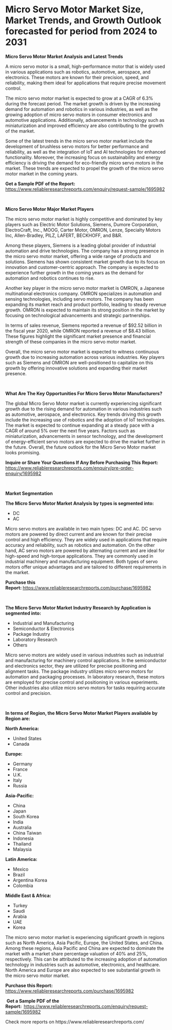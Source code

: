 <p><h1>Micro Servo Motor Market Size, Market Trends, and Growth Outlook forecasted for period from 2024 to 2031</h1></p><p><strong>Micro Servo Motor Market Analysis and Latest Trends</strong></p>
<p><p>A micro servo motor is a small, high-performance motor that is widely used in various applications such as robotics, automotive, aerospace, and electronics. These motors are known for their precision, speed, and reliability, making them ideal for applications that require precise movement control.</p><p>The micro servo motor market is expected to grow at a CAGR of 6.3% during the forecast period. The market growth is driven by the increasing demand for automation and robotics in various industries, as well as the growing adoption of micro servo motors in consumer electronics and automotive applications. Additionally, advancements in technology such as miniaturization and improved efficiency are also contributing to the growth of the market.</p><p>Some of the latest trends in the micro servo motor market include the development of brushless servo motors for better performance and reliability, as well as the integration of IoT and AI technologies for enhanced functionality. Moreover, the increasing focus on sustainability and energy efficiency is driving the demand for eco-friendly micro servo motors in the market. These trends are expected to propel the growth of the micro servo motor market in the coming years.</p></p>
<p><strong>Get a Sample PDF of the Report:&nbsp;</strong> <a href="https://www.reliableresearchreports.com/enquiry/request-sample/1695982">https://www.reliableresearchreports.com/enquiry/request-sample/1695982</a></p>
<p>&nbsp;</p>
<p><strong>Micro Servo Motor Major Market Players</strong></p>
<p><p>The micro servo motor market is highly competitive and dominated by key players such as Electric Motor Solutions, Siemens, Dumore Corporation, ElectroCraft, Inc., MOOG, Carter Motor, OMRON, Lenze, Specialty Motors Inc, Allen-Bradley, PILZ, LAFERT, BECKHOFF, and B&R.</p><p>Among these players, Siemens is a leading global provider of industrial automation and drive technologies. The company has a strong presence in the micro servo motor market, offering a wide range of products and solutions. Siemens has shown consistent market growth due to its focus on innovation and customer-centric approach. The company is expected to experience further growth in the coming years as the demand for automation and robotics continues to rise.</p><p>Another key player in the micro servo motor market is OMRON, a Japanese multinational electronics company. OMRON specializes in automation and sensing technologies, including servo motors. The company has been expanding its market reach and product portfolio, leading to steady revenue growth. OMRON is expected to maintain its strong position in the market by focusing on technological advancements and strategic partnerships.</p><p>In terms of sales revenue, Siemens reported a revenue of $92.52 billion in the fiscal year 2020, while OMRON reported a revenue of $8.43 billion. These figures highlight the significant market presence and financial strength of these companies in the micro servo motor market.</p><p>Overall, the micro servo motor market is expected to witness continuous growth due to increasing automation across various industries. Key players such as Siemens and OMRON are well-positioned to capitalize on this growth by offering innovative solutions and expanding their market presence.</p></p>
<p>&nbsp;</p>
<p><strong>What Are The Key Opportunities For Micro Servo Motor Manufacturers?</strong></p>
<p><p>The global Micro Servo Motor market is currently experiencing significant growth due to the rising demand for automation in various industries such as automotive, aerospace, and electronics. Key trends driving this growth include the increasing use of robotics and the adoption of IoT technologies. The market is expected to continue expanding at a steady pace with a CAGR of around 5% over the next five years. Factors such as miniaturization, advancements in sensor technology, and the development of energy-efficient servo motors are expected to drive the market further in the future. Overall, the future outlook for the Micro Servo Motor market looks promising.</p></p>
<p><strong>Inquire or Share Your Questions If Any Before Purchasing This Report:</strong> <a href="https://www.reliableresearchreports.com/enquiry/pre-order-enquiry/1695982">https://www.reliableresearchreports.com/enquiry/pre-order-enquiry/1695982</a></p>
<p>&nbsp;</p>
<p><strong>Market Segmentation</strong></p>
<p><strong>The Micro Servo Motor Market Analysis by types is segmented into:</strong></p>
<p><ul><li>DC</li><li>AC</li></ul></p>
<p><p>Micro servo motors are available in two main types: DC and AC. DC servo motors are powered by direct current and are known for their precise control and high efficiency. They are widely used in applications that require accuracy and reliability, such as robotics and automation. On the other hand, AC servo motors are powered by alternating current and are ideal for high-speed and high-torque applications. They are commonly used in industrial machinery and manufacturing equipment. Both types of servo motors offer unique advantages and are tailored to different requirements in the market.</p></p>
<p><strong>Purchase this Report:&nbsp;</strong><a href="https://www.reliableresearchreports.com/purchase/1695982">https://www.reliableresearchreports.com/purchase/1695982</a></p>
<p>&nbsp;</p>
<p><strong>The Micro Servo Motor Market Industry Research by Application is segmented into:</strong></p>
<p><ul><li>Industrial and Manufacturing</li><li>Semiconductor & Electronics</li><li>Package Industry</li><li>Laboratory Research</li><li>Others</li></ul></p>
<p><p>Micro servo motors are widely used in various industries such as industrial and manufacturing for machinery control applications. In the semiconductor and electronics sector, they are utilized for precise positioning and alignment tasks. The package industry utilizes micro servo motors for automation and packaging processes. In laboratory research, these motors are employed for precise control and positioning in various experiments. Other industries also utilize micro servo motors for tasks requiring accurate control and precision.</p></p>
<p>&nbsp;</p>
<p><strong>In terms of Region, the Micro Servo Motor Market Players available by Region are:</strong></p>
<p>
    <p> <strong> North America: </strong>
        <ul>
            <li>United States</li>
            <li>Canada</li>
        </ul>
        </p> 
    <p> <strong> Europe: </strong>
        <ul>
            <li>Germany</li>
            <li>France</li>
            <li>U.K.</li>
            <li>Italy</li>
            <li>Russia</li>
        </ul>
        </p> 
    <p> <strong> Asia-Pacific: </strong>
        <ul>
            <li>China</li>
            <li>Japan</li>
            <li>South Korea</li>
            <li>India</li>
            <li>Australia</li>
            <li>China Taiwan</li>
            <li>Indonesia</li>
            <li>Thailand</li>
            <li>Malaysia</li>
        </ul>
        </p> 
    <p> <strong> Latin America: </strong>
        <ul>
            <li>Mexico</li>
            <li>Brazil</li>
            <li>Argentina Korea</li>
            <li>Colombia</li>
        </ul>
        </p> 
    <p> <strong> Middle East & Africa: </strong>
        <ul>
            <li>Turkey</li>
            <li>Saudi</li>
            <li>Arabia</li>
            <li>UAE</li>
            <li>Korea</li>
        </ul>
    </p>
    </p>
<p><p>The micro servo motor market is experiencing significant growth in regions such as North America, Asia Pacific, Europe, the United States, and China. Among these regions, Asia Pacific and China are expected to dominate the market with a market share percentage valuation of 40% and 25%, respectively. This can be attributed to the increasing adoption of automation technology in industries such as automotive, electronics, and healthcare. North America and Europe are also expected to see substantial growth in the micro servo motor market.</p></p>
<p><strong>Purchase this Report: </strong><a href="https://www.reliableresearchreports.com/purchase/1695982">https://www.reliableresearchreports.com/purchase/1695982</a></p>
<p>&nbsp;<strong>Get a Sample PDF of the Report:&nbsp;&nbsp;</strong><a href="https://www.reliableresearchreports.com/enquiry/request-sample/1695982">https://www.reliableresearchreports.com/enquiry/request-sample/1695982</a></p>
<p><strong></strong></p>
<p>Check more reports on https://www.reliableresearchreports.com/</p>